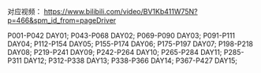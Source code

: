 



对应视频： https://www.bilibili.com/video/BV1Kb411W75N?p=466&spm_id_from=pageDriver



P001-P042 DAY01;
P043-P068 DAY02;
P069-P090 DAY03;
P091-P111 DAY04;
P112-P154 DAY05;
P155-P174 DAY06;
P175-P197 DAY07;
P198-P218 DAY08;
P219-P241 DAY09;
P242-P264 DAY10;
P265-P284 DAY11;
P285-P311 DAY12;
P312-P338 DAY13;
P338-P366 DAY14;
P367-P427 DAY15;